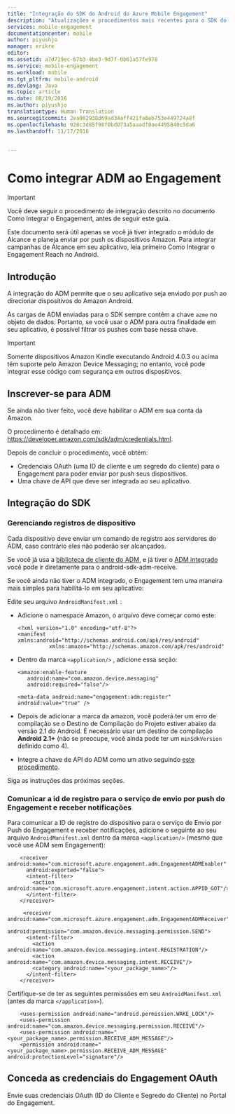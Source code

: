 ```yaml
---
title: "Integração do SDK do Android do Azure Mobile Engagement"
description: "Atualizações e procedimentos mais recentes para o SDK do Android do Azure Mobile Engagement"
services: mobile-engagement
documentationcenter: mobile
author: piyushjo
manager: erikre
editor: 
ms.assetid: a7d719ec-67b3-4be3-9d7f-0b61a57fe978
ms.service: mobile-engagement
ms.workload: mobile
ms.tgt_pltfrm: mobile-android
ms.devlang: Java
ms.topic: article
ms.date: 08/19/2016
ms.author: piyushjo
translationtype: Human Translation
ms.sourcegitcommit: 2ea002938d69ad34aff421fa0eb753e449724a8f
ms.openlocfilehash: 928c3d85f98f0bd073a5aaadf0ae4495840c5da6
ms.lasthandoff: 11/17/2016


---
```

# <a name="how-to-integrate-adm-with-engagement"></a>Como integrar ADM ao Engagement
> [!IMPORTANT]
> Você deve seguir o procedimento de integração descrito no documento Como Integrar o Engagement, antes de seguir este guia.
> 
> Este documento será útil apenas se você já tiver integrado o módulo de Alcance e planeja enviar por push os dispositivos Amazon. Para integrar campanhas de Alcance em seu aplicativo, leia primeiro Como Integrar o Engagement Reach no Android.
> 
> 

## <a name="introduction"></a>Introdução
A integração do ADM permite que o seu aplicativo seja enviado por push ao direcionar dispositivos do Amazon Android.

As cargas de ADM enviadas para o SDK sempre contêm a chave `azme` no objeto de dados. Portanto, se você usar o ADM para outra finalidade em seu aplicativo, é possível filtrar os pushes com base nessa chave.

> [!IMPORTANT]
> Somente dispositivos Amazon Kindle executando Android 4.0.3 ou acima têm suporte pelo Amazon Device Messaging; no entanto, você pode integrar esse código com segurança em outros dispositivos.
> 
> 

## <a name="sign-up-to-adm"></a>Inscrever-se para ADM
Se ainda não tiver feito, você deve habilitar o ADM em sua conta da Amazon.

O procedimento é detalhado em: [<https://developer.amazon.com/sdk/adm/credentials.html>].

Depois de concluir o procedimento, você obtém:

* Credenciais OAuth (uma ID de cliente e um segredo do cliente) para o Engagement para poder enviar por push seus dispositivos.
* Uma chave de API que deve ser integrada ao seu aplicativo.

## <a name="sdk-integration"></a>Integração do SDK
### <a name="managing-device-registrations"></a>Gerenciando registros de dispositivo
Cada dispositivo deve enviar um comando de registro aos servidores do ADM, caso contrário eles não poderão ser alcançados.

Se você já usa a [biblioteca de cliente do ADM], e já tiver o [ADM integrado] você pode ir diretamente para o android-sdk-adm-receive.

Se você ainda não tiver o ADM integrado, o Engagement tem uma maneira mais simples para habilitá-lo em seu aplicativo:

Edite seu arquivo `AndroidManifest.xml` :

* Adicione o namespace Amazon, o arquivo deve começar como este:
  
      <?xml version="1.0" encoding="utf-8"?>
      <manifest xmlns:android="http://schemas.android.com/apk/res/android"
                xmlns:amazon="http://schemas.amazon.com/apk/res/android"
* Dentro da marca `<application/>` , adicione essa seção:
  
      <amazon:enable-feature
         android:name="com.amazon.device.messaging"
         android:required="false"/>
  
      <meta-data android:name="engagement:adm:register" android:value="true" />
* Depois de adicionar a marca da amazon, você poderá ter um erro de compilação se o Destino de Compilação do Projeto estiver abaixo da versão 2.1 do Android. É necessário usar um destino de compilação **Android 2.1+** (não se preocupe, você ainda pode ter um `minSdkVersion` definido como 4).
* Integre a chave de API do ADM como um ativo seguindo [este procedimento].

Siga as instruções das próximas seções.

### <a name="communicate-registration-id-to-the-engagement-push-service-and-receive-notifications"></a>Comunicar a id de registro para o serviço de envio por push do Engagement e receber notificações
Para comunicar a ID de registro do dispositivo para o serviço de Envio por Push do Engagement e receber notificações, adicione o seguinte ao seu arquivo `AndroidManifest.xml`  dentro da marca `<application/>` (mesmo que você use ADM sem Engagement):

        <receiver android:name="com.microsoft.azure.engagement.adm.EngagementADMEnabler"
          android:exported="false">
          <intent-filter>
            <action android:name="com.microsoft.azure.engagement.intent.action.APPID_GOT"/>
          </intent-filter>
        </receiver>

         <receiver android:name="com.microsoft.azure.engagement.adm.EngagementADMReceiver"
           android:permission="com.amazon.device.messaging.permission.SEND">
          <intent-filter>
            <action android:name="com.amazon.device.messaging.intent.REGISTRATION"/>
            <action android:name="com.amazon.device.messaging.intent.RECEIVE"/>
            <category android:name="<your_package_name>"/>
          </intent-filter>
        </receiver>   

Certifique-se de ter as seguintes permissões em seu `AndroidManifest.xml` (antes da marca `</application>`).

        <uses-permission android:name="android.permission.WAKE_LOCK"/>
        <uses-permission android:name="com.amazon.device.messaging.permission.RECEIVE"/>
        <uses-permission android:name="<your_package_name>.permission.RECEIVE_ADM_MESSAGE"/>
        <permission android:name="<your_package_name>.permission.RECEIVE_ADM_MESSAGE" android:protectionLevel="signature"/>

## <a name="grant-engagement-oauth-credentials"></a>Conceda as credenciais do Engagement OAuth
Envie suas credenciais OAuth (ID do Cliente e Segredo do Cliente) no Portal do Engagement.

[<https://developer.amazon.com/sdk/adm/credentials.html>]:https://developer.amazon.com/sdk/adm/credentials.html
[biblioteca de cliente do ADM]:https://developer.amazon.com/sdk/adm/setup.html
[ADM integrado]:https://developer.amazon.com/sdk/adm/integrating-app.html
[este procedimento]:https://developer.amazon.com/sdk/adm/integrating-app.html#Asset

